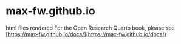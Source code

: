 # max-fw.github.io
html files rendered
For the Open Research Quarto book, please see [https://max-fw.github.io/docs/](https://max-fw.github.io/docs/)
